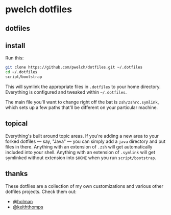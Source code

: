 # pwelch dotfiles

## dotfiles

## install

Run this:

```sh
git clone https://github.com/pwelch/dotfiles.git ~/.dotfiles
cd ~/.dotfiles
script/bootstrap
```

This will symlink the appropriate files in `.dotfiles` to your home
directory.
Everything is configured and tweaked within `~/.dotfiles`.

The main file you'll want to change right off the bat is
`zsh/zshrc.symlink`,
which sets up a few paths that'll be different on your particular
machine.

## topical

Everything's built around topic areas. If you're adding a new area to
your
forked dotfiles — say, "Java" — you can simply add a `java` directory
and put
files in there. Anything with an extension of `.zsh` will get
automatically
included into your shell. Anything with an extension of `.symlink` will
get
symlinked without extension into `$HOME` when you run
`script/bootstrap`.

## thanks

These dotfiles are a collection of my own customizations and various
other dotfiles projects. Check them out:

* [@holman](https://github.com/holman/dotfiles)
* [@keiththomps](https://github.com/keiththomps/dotfiles)
